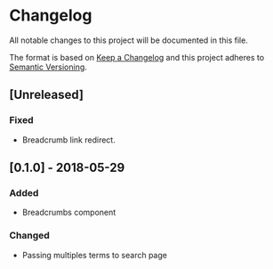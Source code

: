 # Changelog

All notable changes to this project will be documented in this file.

The format is based on [Keep a Changelog](http://keepachangelog.com/en/1.0.0/)
and this project adheres to [Semantic Versioning](http://semver.org/spec/v2.0.0.html).

## [Unreleased]
### Fixed
- Breadcrumb link redirect.

## [0.1.0] - 2018-05-29
### Added
- Breadcrumbs component

### Changed
- Passing multiples terms to search page
